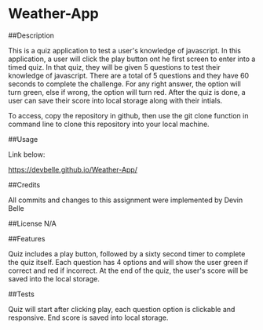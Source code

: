 # Weather-App

##Description

This is a quiz application to test a user's knowledge of javascript. In this application, a user will click the play button ont he first screen to enter into a timed quiz. In that quiz, they will be given 5 questions to test their knowledge of javascript. There are a total of 5 questions and they have 60 seconds to complete the challenge. For any right answer, the option will turn green, else if wrong, the option will turn red. After the quiz is done, a user can save their score into local storage along with their intials.

To access, copy the repository in github, then use the git clone function in command line to clone this repository into your local machine.

##Usage



Link below:

https://devbelle.github.io/Weather-App/

##Credits

All commits and changes to this assignment were implemented by Devin Belle

##License N/A

##Features

Quiz includes a play button, followed by a sixty second timer to complete the quiz itself. Each question has 4 options and will show the user green if correct and red if incorrect. At the end of the quiz, the user's score will be saved into the local storage.

##Tests

Quiz will start after clicking play, each question option is clickable and responsive. End score is saved into local storage.
